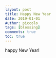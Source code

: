 ```yaml
---
layout: post
title: Happy New Year
date: 2019-01-01
Author: piccolo
tags: [blessing]
comments: true
toc: true
---
```


happy New Year!